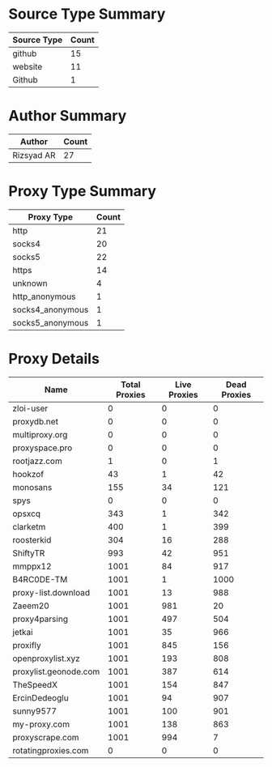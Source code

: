 # Source Type Summary

| Source Type | Count |
|-------------|-------|
| github | 15 |
| website | 11 |
| Github | 1 |


# Author Summary

| Author | Count |
|--------|-------|
| Rizsyad AR | 27 |


# Proxy Type Summary

| Proxy Type | Count |
|------------|-------|
| http | 21 |
| socks4 | 20 |
| socks5 | 22 |
| https | 14 |
| unknown | 4 |
| http_anonymous | 1 |
| socks4_anonymous | 1 |
| socks5_anonymous | 1 |


# Proxy Details

| Name | Total Proxies | Live Proxies | Dead Proxies |
|------|---------------|--------------|---------------|
| zloi-user | 0 | 0 | 0 |
| proxydb.net | 0 | 0 | 0 |
| multiproxy.org | 0 | 0 | 0 |
| proxyspace.pro | 0 | 0 | 0 |
| rootjazz.com | 1 | 0 | 1 |
| hookzof | 43 | 1 | 42 |
| monosans | 155 | 34 | 121 |
| spys | 0 | 0 | 0 |
| opsxcq | 343 | 1 | 342 |
| clarketm | 400 | 1 | 399 |
| roosterkid | 304 | 16 | 288 |
| ShiftyTR | 993 | 42 | 951 |
| mmppx12 | 1001 | 84 | 917 |
| B4RC0DE-TM | 1001 | 1 | 1000 |
| proxy-list.download | 1001 | 13 | 988 |
| Zaeem20 | 1001 | 981 | 20 |
| proxy4parsing | 1001 | 497 | 504 |
| jetkai | 1001 | 35 | 966 |
| proxifly | 1001 | 845 | 156 |
| openproxylist.xyz | 1001 | 193 | 808 |
| proxylist.geonode.com | 1001 | 387 | 614 |
| TheSpeedX | 1001 | 154 | 847 |
| ErcinDedeoglu | 1001 | 94 | 907 |
| sunny9577 | 1001 | 100 | 901 |
| my-proxy.com | 1001 | 138 | 863 |
| proxyscrape.com | 1001 | 994 | 7 |
| rotatingproxies.com | 0 | 0 | 0 |
